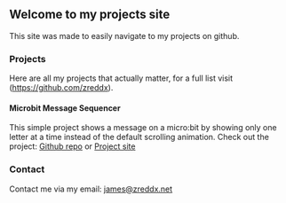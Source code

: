 ## Welcome to my projects site

This site was made to easily navigate to my projects on github.

### Projects

Here are all my projects that actually matter, for a full list visit (https://github.com/zreddx).

#### Microbit Message Sequencer
This simple project shows a message on a micro:bit by showing only one letter at a time instead of the default scrolling animation.
Check out the project: [Github repo](https://github.com/zreddx/microbit-message-sequencer) or [Project site](https://zreddx.github.io/Microbit-Message-Sequencer/)

### Contact

Contact me via my email: james@zreddx.net

